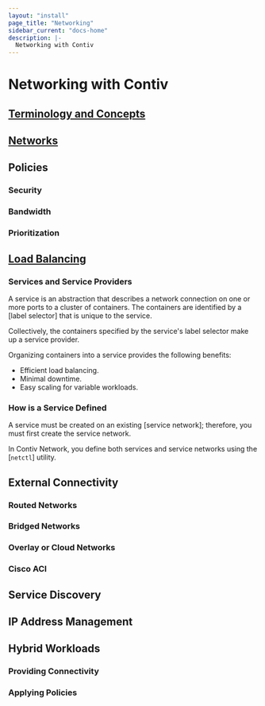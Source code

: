 ```yaml
---
layout: "install"
page_title: "Networking"
sidebar_current: "docs-home"
description: |-
  Networking with Contiv
---
```


# Networking with Contiv

## [Terminology and Concepts](/install/user_guides/getting_started/networking/concepts)

## [Networks](/install/user_guides/getting_started/networking/networks)

## Policies

### Security

### Bandwidth

### Prioritization

## [Load Balancing](/install/user_guides/getting_started/networking/load_balancing.html)

### Services and Service Providers
A service is an abstraction that describes a network connection on one or more ports to a cluster of containers.
The containers are identified by a [label selector] that is unique to the service. 

Collectively, the containers specified by the service's label selector make up a service provider.

Organizing containers into a service provides the following benefits:
- Efficient load balancing.
- Minimal downtime.
- Easy scaling for variable workloads.

### How is a Service Defined

A service must be created on an existing [service network]; therefore, you must first 
create the service network.

In Contiv Network, you define both services and service networks using the [`netctl`] utility. 

## External Connectivity

### Routed Networks

### Bridged Networks

### Overlay or Cloud Networks

### Cisco ACI

## Service Discovery

## IP Address Management

## Hybrid Workloads

### Providing Connectivity

### Applying Policies
